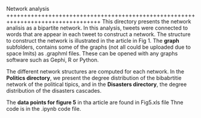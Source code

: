 Network analysis
+++++++++++++++++++++++++++++++++++++++++++++++++++++++++++++++++++++++++++++++++
This directory presents the network analisis as a bipartite network.
In this analysis, tweets were connected to words that are appear in each tweet to construct a network.
The structure to construct the network is illustrated in the article in Fig 1. 
The **graph** subfolders, contains some of the graphs (not all could be uploaded due to space lmits) as .graphml files. These can be opened with any graphs software such as Gephi, R or Python. 

The different network structures are computed for each network.
In the **Politics directory**, we present the degree distribution of the bibabrtitie network of the political tipics, and in the **Disasters directory**, the degree distribution of the disasters cascades.

The **data points for figure 5** in tha article are found in Fig5.xls file 
Thne code is in the .ipynb code file. 

